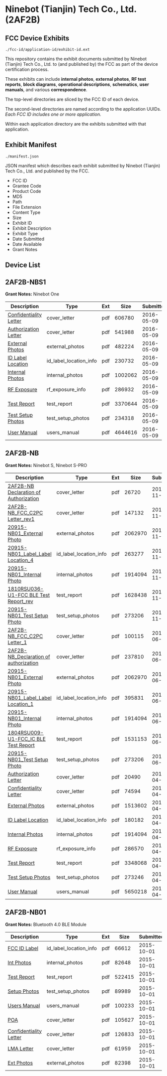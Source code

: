 # Ninebot (Tianjin) Tech Co., Ltd. (2AF2B)
## FCC Device Exhibits

```
./fcc-id/application-id/exhibit-id.ext
```

This repository contains the exhibit documents submitted by Ninebot (Tianjin) Tech Co., Ltd. to (and published by) the FCC as part of the device certification process.

These exhibits can include **internal photos**, **external photos**, **RF test reports**, **block diagrams**, **operational descriptions**, **schematics**, **user manuals**, and various **correspondence**.

The top-level directories are sliced by the FCC ID of each device.

The second-level directories are named according to the application UUIDs. *Each FCC ID includes one or more application.*

Within each application directory are the exhibits submitted with that application. 

## Exhibit Manifest

```
./manifest.json
```

JSON manifest which describes each exhibit submitted by Ninebot (Tianjin) Tech Co., Ltd. and published by the FCC.

- FCC ID
- Grantee Code
- Product Code
- MD5
- Path
- File Extension
- Content Type
- Size
- Exhibit ID
- Exhibit Description
- Exhibit Type
- Date Submitted
- Date Available
- Grant Notes

## Device List
## 2AF2B-NBS1
**Grant Notes:** Ninebot One

| Description | Type | Ext | Size | Submitted | Available |
| ----------- | ---- | --- | ---- | --------- | --------- |
| [Confidentiality Letter](2AF2B-NBS1/95256a476ccd91df3e3a62dbad8dfb58/2983405.pdf) | cover_letter | pdf | 606780 | 2016-05-09 | 2016-05-09 |
| [Authorization Letter](2AF2B-NBS1/95256a476ccd91df3e3a62dbad8dfb58/2983406.pdf) | cover_letter | pdf | 541988 | 2016-05-09 | 2016-05-09 |
| [External Photos](2AF2B-NBS1/95256a476ccd91df3e3a62dbad8dfb58/2983407.pdf) | external_photos | pdf | 482224 | 2016-05-09 | 2016-05-09 |
| [ID Label Location](2AF2B-NBS1/95256a476ccd91df3e3a62dbad8dfb58/2983409.pdf) | id_label_location_info | pdf | 230732 | 2016-05-09 | 2016-05-09 |
| [Internal Photos](2AF2B-NBS1/95256a476ccd91df3e3a62dbad8dfb58/2983408.pdf) | internal_photos | pdf | 1002062 | 2016-05-09 | 2016-05-09 |
| [RF Exposure](2AF2B-NBS1/95256a476ccd91df3e3a62dbad8dfb58/2983404.pdf) | rf_exposure_info | pdf | 286932 | 2016-05-09 | 2016-05-09 |
| [Test Report](2AF2B-NBS1/95256a476ccd91df3e3a62dbad8dfb58/2983403.pdf) | test_report | pdf | 3370644 | 2016-05-09 | 2016-05-09 |
| [Test Setup Photos](2AF2B-NBS1/95256a476ccd91df3e3a62dbad8dfb58/2983410.pdf) | test_setup_photos | pdf | 234318 | 2016-05-09 | 2016-05-09 |
| [User Manual](2AF2B-NBS1/95256a476ccd91df3e3a62dbad8dfb58/2983411.pdf) | users_manual | pdf | 4644616 | 2016-05-09 | 2016-05-09 |
## 2AF2B-NB
**Grant Notes:** Ninebot S, Ninebot S-PRO

| Description | Type | Ext | Size | Submitted | Available |
| ----------- | ---- | --- | ---- | --------- | --------- |
| [2AF2B-NB Declaration of Authorization](2AF2B-NB/66a4ce97fce96b1016636fa883806450/4062472.pdf) | cover_letter | pdf | 26720 | 2018-11-06 | 2018-11-12 |
| [2AF2B-NB_FCC_C2PC Letter_rev1](2AF2B-NB/66a4ce97fce96b1016636fa883806450/4068657.pdf) | cover_letter | pdf | 147132 | 2018-11-12 | 2018-11-12 |
| [20915-NB01_External Photo](2AF2B-NB/66a4ce97fce96b1016636fa883806450/3889469.pdf) | external_photos | pdf | 2062970 | 2018-11-06 | 2018-11-12 |
| [20915-NB01_Label_Label Location_4](2AF2B-NB/66a4ce97fce96b1016636fa883806450/4062476.pdf) | id_label_location_info | pdf | 263277 | 2018-11-06 | 2018-11-12 |
| [20915-NB01_Internal Photo](2AF2B-NB/66a4ce97fce96b1016636fa883806450/2969930.pdf) | internal_photos | pdf | 1914094 | 2018-11-06 | 2018-11-12 |
| [1810RSU036-U1-FCC BLE Test Report_rev](2AF2B-NB/66a4ce97fce96b1016636fa883806450/4068658.pdf) | test_report | pdf | 1628438 | 2018-11-12 | 2018-11-12 |
| [20915-NB01_Test Setup Photo](2AF2B-NB/66a4ce97fce96b1016636fa883806450/3889472.pdf) | test_setup_photos | pdf | 273206 | 2018-11-06 | 2018-11-12 |
| [2AF2B-NB_FCC_C2PC Letter_1](2AF2B-NB/1dd1fc693b502203c57b9c562453a16a/3889467.pdf) | cover_letter | pdf | 100115 | 2018-06-15 | 2018-06-19 |
| [2AF2B-NB_Declaration of authorization](2AF2B-NB/1dd1fc693b502203c57b9c562453a16a/3889468.pdf) | cover_letter | pdf | 237810 | 2018-06-15 | 2018-06-19 |
| [20915-NB01_External Photo](2AF2B-NB/1dd1fc693b502203c57b9c562453a16a/3889469.pdf) | external_photos | pdf | 2062970 | 2018-06-15 | 2018-06-19 |
| [20915-NB01_Label_Label Location_1](2AF2B-NB/1dd1fc693b502203c57b9c562453a16a/3889471.pdf) | id_label_location_info | pdf | 395831 | 2018-06-15 | 2018-06-19 |
| [20915-NB01_Internal Photo](2AF2B-NB/1dd1fc693b502203c57b9c562453a16a/2969930.pdf) | internal_photos | pdf | 1914094 | 2018-06-15 | 2018-06-19 |
| [1804RSU009-U1-FCC_IC BLE Test Report](2AF2B-NB/1dd1fc693b502203c57b9c562453a16a/3889473.pdf) | test_report | pdf | 1531153 | 2018-06-15 | 2018-06-19 |
| [20915-NB01_Test Setup Photo](2AF2B-NB/1dd1fc693b502203c57b9c562453a16a/3889472.pdf) | test_setup_photos | pdf | 273206 | 2018-06-15 | 2018-06-19 |
| [Authorization Letter](2AF2B-NB/7fbd93c5f4108a7f7e9c884350a9c24b/2969927.pdf) | cover_letter | pdf | 20490 | 2016-04-26 | 2016-04-26 |
| [Confidentiality Letter](2AF2B-NB/7fbd93c5f4108a7f7e9c884350a9c24b/2969929.pdf) | cover_letter | pdf | 74594 | 2016-04-26 | 2016-04-26 |
| [External Photos](2AF2B-NB/7fbd93c5f4108a7f7e9c884350a9c24b/2969928.pdf) | external_photos | pdf | 1513602 | 2016-04-26 | 2016-04-26 |
| [ID Label Location](2AF2B-NB/7fbd93c5f4108a7f7e9c884350a9c24b/2969931.pdf) | id_label_location_info | pdf | 180182 | 2016-04-26 | 2016-04-26 |
| [Internal Photos](2AF2B-NB/7fbd93c5f4108a7f7e9c884350a9c24b/2969930.pdf) | internal_photos | pdf | 1914094 | 2016-04-26 | 2016-04-26 |
| [RF Exposure](2AF2B-NB/7fbd93c5f4108a7f7e9c884350a9c24b/2969935.pdf) | rf_exposure_info | pdf | 286570 | 2016-04-26 | 2016-04-26 |
| [Test Report](2AF2B-NB/7fbd93c5f4108a7f7e9c884350a9c24b/2969934.pdf) | test_report | pdf | 3348068 | 2016-04-26 | 2016-04-26 |
| [Test Setup Photos](2AF2B-NB/7fbd93c5f4108a7f7e9c884350a9c24b/2969932.pdf) | test_setup_photos | pdf | 273246 | 2016-04-26 | 2016-04-26 |
| [User Manual](2AF2B-NB/7fbd93c5f4108a7f7e9c884350a9c24b/2969933.pdf) | users_manual | pdf | 5650218 | 2016-04-26 | 2016-04-26 |
## 2AF2B-NB01
**Grant Notes:** Bluetooth 4.0 BLE Module

| Description | Type | Ext | Size | Submitted | Available |
| ----------- | ---- | --- | ---- | --------- | --------- |
| [FCC ID Label](2AF2B-NB01/589a29d5c01ae83f80fba25868aeffc7/2769828.pdf) | id_label_location_info | pdf | 66612 | 2015-10-01 | 2015-10-01 |
| [Int Photos](2AF2B-NB01/589a29d5c01ae83f80fba25868aeffc7/2769829.pdf) | internal_photos | pdf | 82648 | 2015-10-01 | 2015-10-01 |
| [Test Report](2AF2B-NB01/589a29d5c01ae83f80fba25868aeffc7/2769832.pdf) | test_report | pdf | 522415 | 2015-10-01 | 2015-10-01 |
| [Setup Photos](2AF2B-NB01/589a29d5c01ae83f80fba25868aeffc7/2769833.pdf) | test_setup_photos | pdf | 89989 | 2015-10-01 | 2015-10-01 |
| [Users Manual](2AF2B-NB01/589a29d5c01ae83f80fba25868aeffc7/2769834.pdf) | users_manual | pdf | 100233 | 2015-10-01 | 2015-10-01 |
| [POA](2AF2B-NB01/589a29d5c01ae83f80fba25868aeffc7/2769823.pdf) | cover_letter | pdf | 105627 | 2015-10-01 | 2015-10-01 |
| [Confidentiality Letter](2AF2B-NB01/589a29d5c01ae83f80fba25868aeffc7/2769824.pdf) | cover_letter | pdf | 126833 | 2015-10-01 | 2015-10-01 |
| [LMA Letter](2AF2B-NB01/589a29d5c01ae83f80fba25868aeffc7/2769825.pdf) | cover_letter | pdf | 61959 | 2015-10-01 | 2015-10-01 |
| [Ext Photos](2AF2B-NB01/589a29d5c01ae83f80fba25868aeffc7/2769827.pdf) | external_photos | pdf | 82398 | 2015-10-01 | 2015-10-01 |
